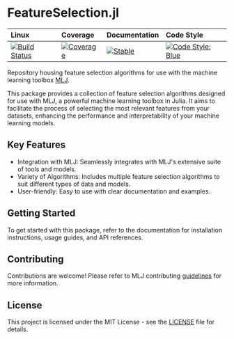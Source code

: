 # FeatureSelection.jl

| Linux | Coverage | Documentation | Code Style
| :------------ | :------- | :------------- | :------------- |
| [![Build Status](https://github.com/JuliaAI/FeatureSelection.jl/workflows/CI/badge.svg)](https://github.com/JuliaAI/FeatureSelection.jl/actions) | [![Coverage](https://codecov.io/gh/JuliaAI/FeatureSelection.jl/branch/master/graph/badge.svg)](https://codecov.io/github/JuliaAI/FeatureSelection.jl?branch=dev) | [![Stable](https://img.shields.io/badge/docs-stable-blue.svg)](https://juliaai.github.io/FeatureSelection.jl/dev/) | [![Code Style: Blue](https://img.shields.io/badge/code%20style-blue-4495d1.svg)](https://github.com/invenia/BlueStyle) |

Repository housing feature selection algorithms for use with the machine learning toolbox [MLJ](https://juliaai.github.io/MLJ.jl/dev/).

This package provides a collection of feature selection algorithms designed for use with MLJ, a powerful machine learning toolbox in Julia. It aims to facilitate the process of selecting the most relevant features from your datasets, enhancing the performance and interpretability of your machine learning models.

## Key Features
- Integration with MLJ: Seamlessly integrates with MLJ's extensive suite of tools and models.
- Variety of Algorithms: Includes multiple feature selection algorithms to suit different types of data and models.
- User-friendly: Easy to use with clear documentation and examples.

## Getting Started
To get started with this package, refer to the documentation for installation instructions, usage guides, and API references.

## Contributing
Contributions are welcome! Please refer to MLJ contributing [guidelines](https://github.com/JuliaAI/MLJ.jl/blob/dev/CONTRIBUTING.md) for more information.

## License
This project is licensed under the MIT License - see the [LICENSE](LICENSE) file for details.

